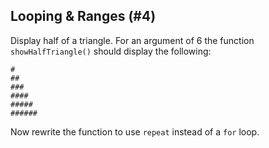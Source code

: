 ## Looping & Ranges (#4)

Display half of a triangle. For an argument of 6 the function
`showHalfTriangle()` should display the following:

```
#
##
###
####
#####
######
```

Now rewrite the function to use `repeat` instead of a `for` loop.